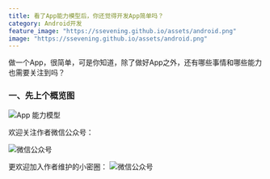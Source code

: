 ```yaml
---
title: 看了App能力模型后，你还觉得开发App简单吗？
category: Android开发
feature_image: "https://ssevening.github.io/assets/android.png"
image: "https://ssevening.github.io/assets/android.png"
---
```


做一个App，很简单，可是你知道，除了做好App之外，还有哪些事情和哪些能力也需要关注到吗？

<!-- more -->

### 一、先上个概览图
![App 能力模型](https://ssevening.github.io/assets/app_ablity_model/app_ability_model.png)



欢迎关注作者微信公众号：

![微信公众号](https://ssevening.github.io/assets/weichat_qrcode.jpg)

更欢迎加入作者维护的小密圈：
![微信公众号](https://ssevening.github.io/assets/mi_qrcode.png)


